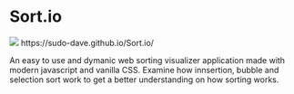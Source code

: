 # Sort.io
<img src="Demo.gif">
https://sudo-dave.github.io/Sort.io/

An easy to use and dymanic web sorting visualizer application made with modern javascript and vanilla CSS. Examine how innsertion, bubble and selection sort work to get a better understanding on how sorting works. 
